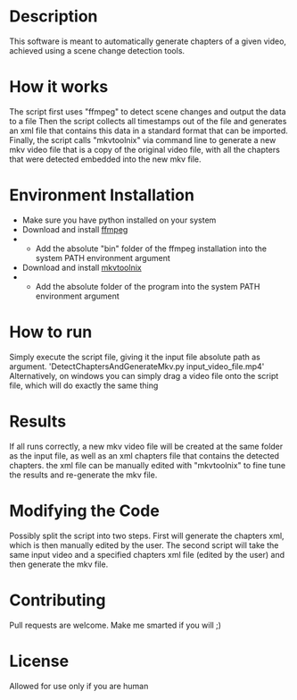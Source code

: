 # Description
This software is meant to automatically generate chapters of a given video, achieved using a scene change detection tools.

# How it works 
The script first uses "ffmpeg" to detect scene changes and output the data to a file
Then the script collects all timestamps out of the file and generates an xml file that contains this data in a standard format that can be imported.
Finally, the script calls "mkvtoolnix" via command line to generate a new mkv video file that is a copy of the original video file, with all the chapters that were detected embedded into the new mkv file.

# Environment Installation
 - Make sure you have python installed on your system
 - Download and install [ffmpeg](https://ffmpeg.org/download.html#build-windows)
 - - Add the absolute "bin" folder of the ffmpeg installation into the system PATH environment argument
 - Download and install [mkvtoolnix](https://mkvtoolnix.download/downloads.html#windows)
 - - Add the absolute folder of the program into the system PATH environment argument

# How to run
Simply execute the script file, giving it the input file absolute path as argument.
'DetectChaptersAndGenerateMkv.py input_video_file.mp4'
Alternatively, on windows you can simply drag a video file onto the script file, which will do exactly the same thing

# Results
If all runs correctly, a new mkv video file will be created at the same folder as the input file, as well as an xml chapters file that contains the detected chapters.
the xml file can be manually edited with "mkvtoolnix" to fine tune the results and re-generate the mkv file.

# Modifying the Code
Possibly split the script into two steps. First will generate the chapters xml, which is then manually edited by the user.
The second script will take the same input video and a specified chapters xml file (edited by the user) and then generate the mkv file.

# Contributing
Pull requests are welcome. Make me smarted if you will ;)

# License
Allowed for use only if you are human
